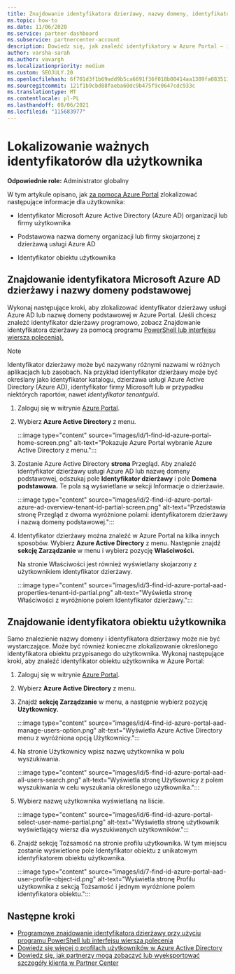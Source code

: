```yaml
---
title: Znajdowanie identyfikatora dzierżawy, nazwy domeny, identyfikatora obiektu użytkownika
ms.topic: how-to
ms.date: 11/06/2020
ms.service: partner-dashboard
ms.subservice: partnercenter-account
description: Dowiedz się, jak znaleźć identyfikatory w Azure Portal — identyfikatorze dzierżawy usługi Azure AD, nazwie domeny lub konkretnym identyfikatorze obiektu użytkownika w organizacji. Niektóre zadania wymagają tych informacji.
author: varsha-sarah
ms.author: vavargh
ms.localizationpriority: medium
ms.custom: SEOJULY.20
ms.openlocfilehash: 6f701d3f1b69add9b5ca6691f36f018b00414aa1309fa08351158bdb06e02a87
ms.sourcegitcommit: 121f1b9cbd88faeba60dc9b475f9c0647cdc933c
ms.translationtype: MT
ms.contentlocale: pl-PL
ms.lasthandoff: 08/06/2021
ms.locfileid: "115683977"
---
```

# <a name="locate-important-ids-for-a-user"></a>Lokalizowanie ważnych identyfikatorów dla użytkownika

**Odpowiednie role:** Administrator globalny

W tym artykule opisano, jak [za pomocą Azure Portal](https://portal.azure.com/) zlokalizować następujące informacje dla użytkownika:

- Identyfikator Microsoft Azure Active Directory (Azure AD) organizacji lub firmy użytkownika

- Podstawowa nazwa domeny organizacji lub firmy skojarzonej z dzierżawą usługi Azure AD

- Identyfikator obiektu użytkownika

## <a name="find-the-microsoft-azure-ad-tenant-id-and-primary-domain-name"></a>Znajdowanie identyfikatora Microsoft Azure AD dzierżawy i nazwy domeny podstawowej

Wykonaj następujące kroki, aby zlokalizować identyfikator dzierżawy usługi Azure AD lub nazwę domeny podstawowej w Azure Portal. (Jeśli chcesz znaleźć identyfikator dzierżawy programowo, zobacz Znajdowanie identyfikatora dzierżawy za pomocą programu [PowerShell lub interfejsu wiersza polecenia).](/azure/active-directory/fundamentals/active-directory-how-to-find-tenant#find-tenant-id-with-powershell)

> [!NOTE]
> Identyfikator dzierżawy może być nazywany różnymi nazwami w różnych aplikacjach lub zasobach. Na przykład identyfikator dzierżawy może być określany jako identyfikator katalogu, dzierżawa usługi Azure Active Directory (Azure AD), identyfikator firmy Microsoft lub w przypadku niektórych raportów, nawet *identyfikator tenantguid*.

1. Zaloguj się w witrynie [Azure Portal](https://portal.azure.com/).

2. Wybierz **Azure Active Directory** z menu.

   :::image type="content" source="images/id/1-find-id-azure-portal-home-screen.png" alt-text="Pokazuje Azure Portal wybranie Azure Active Directory z menu.":::

3. Zostanie Azure Active Directory **strona** Przegląd. Aby znaleźć identyfikator dzierżawy usługi Azure AD lub nazwę domeny podstawowej, odszukaj pole **Identyfikator dzierżawy** i pole **Domena podstawowa.** Te pola są wyświetlane w sekcji Informacje o dzierżawie.

   :::image type="content" source="images/id/2-find-id-azure-portal-azure-ad-overview-tenant-id-partial-screen.png" alt-text="Przedstawia stronę Przegląd z dwoma wyróżnione polami: identyfikatorem dzierżawy i nazwą domeny podstawowej.":::

4. Identyfikator dzierżawy można znaleźć w Azure Portal na kilka innych sposobów. Wybierz **Azure Active Directory** z menu. Następnie znajdź **sekcję Zarządzanie** w menu i wybierz pozycję **Właściwości.**

   Na stronie Właściwości jest również wyświetlany skojarzony z użytkownikiem identyfikator dzierżawy.

   :::image type="content" source="images/id/3-find-id-azure-portal-aad-properties-tenant-id-partial.png" alt-text="Wyświetla stronę Właściwości z wyróżnione polem Identyfikator dzierżawy.":::

## <a name="find-the-user-object-id"></a>Znajdowanie identyfikatora obiektu użytkownika

Samo znalezienie nazwy domeny i identyfikatora dzierżawy może nie być wystarczające. Może być również konieczne zlokalizowanie określonego identyfikatora obiektu przypisanego do użytkownika. Wykonaj następujące kroki, aby znaleźć identyfikator obiektu użytkownika w Azure Portal:

1. Zaloguj się w witrynie [Azure Portal](https://portal.azure.com/).

2. Wybierz **Azure Active Directory** z menu.

3. Znajdź **sekcję Zarządzanie** w menu, a następnie wybierz pozycję **Użytkownicy.**

      :::image type="content" source="images/id/4-find-id-azure-portal-aad-manage-users-option.png" alt-text="Wyświetla Azure Active Directory menu z wyróżniona opcją Użytkownicy.":::

4. Na stronie Użytkownicy wpisz nazwę użytkownika w polu wyszukiwania.

      :::image type="content" source="images/id/5-find-id-azure-portal-aad-all-users-search.png" alt-text="Wyświetla stronę Użytkownicy z polem wyszukiwania w celu wyszukania określonego użytkownika.":::

5. Wybierz nazwę użytkownika wyświetlaną na liście.  

      :::image type="content" source="images/id/6-find-id-azure-portal-select-user-name-partial.png" alt-text="Wyświetla stronę użytkownik wyświetlający wiersz dla wyszukiwanych użytkowników.":::

6. Znajdź sekcję Tożsamość na stronie profilu użytkownika. W tym miejscu zostanie wyświetlone pole Identyfikator obiektu z unikatowym identyfikatorem obiektu użytkownika.

      :::image type="content" source="images/id/7-find-id-azure-portal-aad-user-profile-object-id.png" alt-text="Wyświetla stronę Profilu użytkownika z sekcją Tożsamość i jednym wyróżnione polem identyfikatora obiektu.":::

## <a name="next-steps"></a>Następne kroki

- [Programowe znajdowanie identyfikatora dzierżawy przy użyciu programu PowerShell lub interfejsu wiersza polecenia](/azure/active-directory/fundamentals/active-directory-how-to-find-tenant)
- [Dowiedz się więcej o profilach użytkowników w Azure Active Directory](/azure/active-directory/fundamentals/active-directory-users-profile-azure-portal)
- [Dowiedz się, jak partnerzy mogą zobaczyć lub wyeksportować szczegóły klienta w Partner Center](see-your-customer-list.md)

